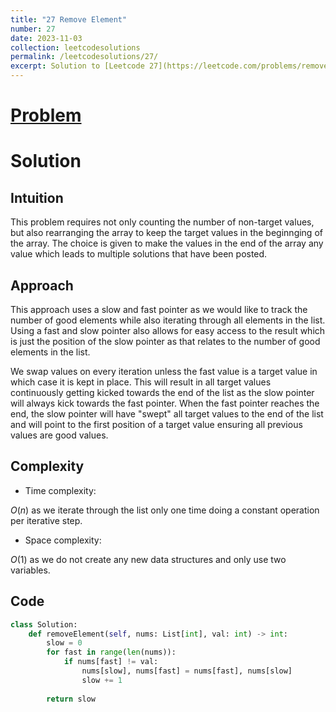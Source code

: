```yaml
---
title: "27 Remove Element"
number: 27
date: 2023-11-03
collection: leetcodesolutions
permalink: /leetcodesolutions/27/
excerpt: Solution to [Leetcode 27](https://leetcode.com/problems/remove-element/description/)
---
```

# [Problem](https://leetcode.com/problems/remove-element/description/)

# Solution

## Intuition
<!-- Describe your first thoughts on how to solve this problem. -->
This problem requires not only counting the number of non-target values, but also rearranging the array to keep the target values in the beginnging of the array. The choice is given to make the values in the end of the array any value which leads to multiple solutions that have been posted.

## Approach
<!-- Describe your approach to solving the problem. -->
This approach uses a slow and fast pointer as we would like to track the number of good elements while also iterating through all elements in the list. Using a fast and slow pointer also allows for easy access to the result which is just the position of the slow pointer as that relates to the number of good elements in the list.

We swap values on every iteration unless the fast value is a target value in which case it is kept in place. This will result in all target values continuously getting kicked towards the end of the list as the slow pointer will always kick towards the fast pointer. When the fast pointer reaches the end, the slow pointer will have "swept" all target values to the end of the list and will point to the first position of a target value ensuring all previous values are good values.

## Complexity
- Time complexity:
<!-- Add your time complexity here, e.g. $$O(n)$$ -->
$O(n)$ as we iterate through the list only one time doing a constant operation per iterative step.
- Space complexity:
<!-- Add your space complexity here, e.g. $$O(n)$$ -->
$O(1)$ as we do not create any new data structures and only use two variables.

## Code
```python
class Solution:
    def removeElement(self, nums: List[int], val: int) -> int:
        slow = 0
        for fast in range(len(nums)):
            if nums[fast] != val:
                nums[slow], nums[fast] = nums[fast], nums[slow]
                slow += 1
                        
        return slow
```